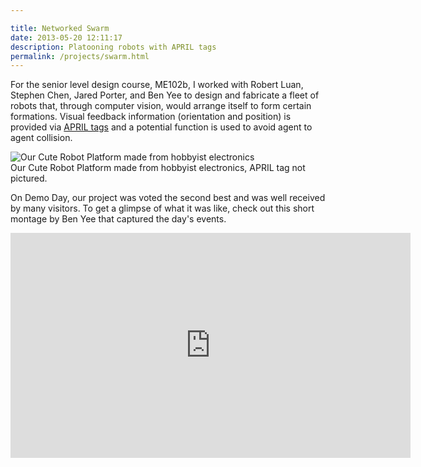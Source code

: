 ```yaml
---

title: Networked Swarm
date: 2013-05-20 12:11:17
description: Platooning robots with APRIL tags
permalink: /projects/swarm.html
---
```



For the senior level design course, ME102b, I worked with Robert Luan, Stephen Chen, Jared Porter, and Ben Yee to design and fabricate a fleet of robots that, through computer vision, would arrange itself to form certain formations. Visual feedback information (orientation and position) is provided via [APRIL tags](https://april.eecs.umich.edu/wiki/index.php/AprilTags) and a potential function is used to avoid agent to agent collision.
<div class="center">
	<img src="{%link images/portfolio/swarm/1.png %}" alt="Our Cute Robot Platform made from hobbyist electronics">
</div>
Our Cute Robot Platform made from hobbyist electronics, APRIL tag not pictured.

On Demo Day, our project was voted the second best and was well received by many visitors.
To get a glimpse of what it was like, check out this short montage by Ben Yee that captured the day's events.

<div class="center">
	<iframe width="640" height="360" src="https://www.youtube.com/embed/jr6YsgeCz14" frameborder="0" allowfullscreen></iframe>
</div>

